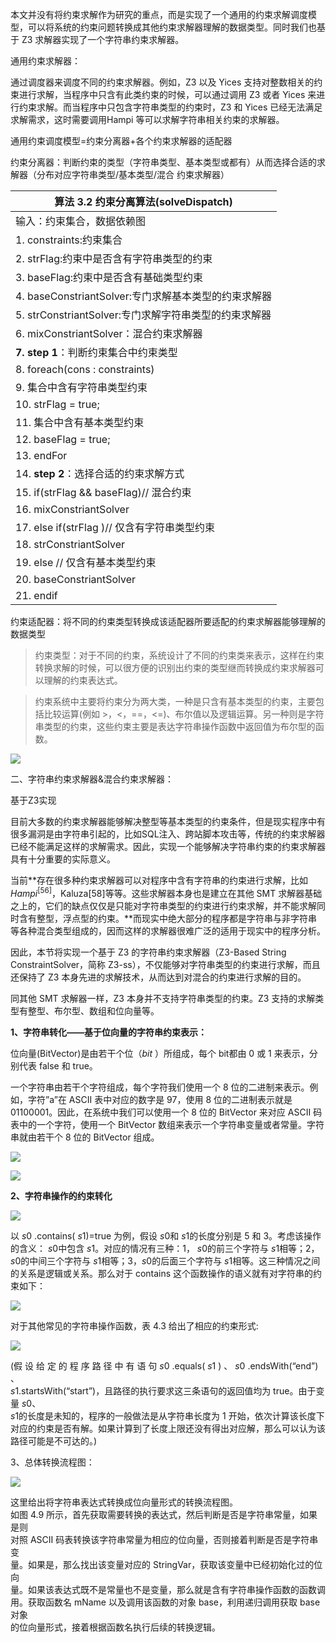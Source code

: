 本文并没有将约束求解作为研究的重点，而是实现了一个通用的约束求解调度模型，可以将系统的约束问题转换成其他约束求解器理解的数据类型。同时我们也基于
Z3 求解器实现了一个字符串约束求解器。

通用约束求解器：

通过调度器来调度不同的约束求解器。例如，Z3 以及 Yices
支持对整数相关的约束进行求解，当程序中只含有此类约束的时候，可以通过调用 Z3 或者
Yices 来进行约束求解。而当程序中只包含字符串类型的约束时，Z3 和 Yices
已经无法满足求解需求，这时需要调用Hampi 等可以求解字符串相关约束的求解器。

通用约束调度模型=约束分离器+各个约束求解器的适配器

约束分离器：判断约束的类型（字符串类型、基本类型或都有）从而选择合适的求解器（分布对应字符串类型/基本类型/混合
约束求解器）

| 算法 **3.2** 约束分离算法(solveDispatch)                                                                                                                                                                                                                                                                                                                                                                                                                                                                                                                                                                                                                            |
|---------------------------------------------------------------------------------------------------------------------------------------------------------------------------------------------------------------------------------------------------------------------------------------------------------------------------------------------------------------------------------------------------------------------------------------------------------------------------------------------------------------------------------------------------------------------------------------------------------------------------------------------------------------------|
| 输入：约束集合，数据依赖图                                                                                                                                                                                                                                                                                                                                                                                                                                                                                                                                                                                                                                          |
| 1. constraints:约束集合                                                                                                                                                                                                                                                                                                                                                                                                                                                                                                                                                                                                                                             |
| 2. strFlag:约束中是否含有字符串类型的约束                                                                                                                                                                                                                                                                                                                                                                                                                                                                                                                                                                                                                           |
| 3. baseFlag:约束中是否含有基础类型约束                                                                                                                                                                                                                                                                                                                                                                                                                                                                                                                                                                                                                              |
| 4. baseConstriantSolver:专门求解基本类型的约束求解器                                                                                                                                                                                                                                                                                                                                                                                                                                                                                                                                                                                                                |
| 5. strConstriantSolver:专门求解字符串类型的约束求解器                                                                                                                                                                                                                                                                                                                                                                                                                                                                                                                                                                                                               |
| 6. mixConstriantSolver：混合约束求解器                                                                                                                                                                                                                                                                                                                                                                                                                                                                                                                                                                                                                              |
| **7. step 1**：判断约束集合中约束类型                                                                                                                                                                                                                                                                                                                                                                                                                                                                                                                                                                                                                               |
| 8. foreach(cons : constraints)                                                                                                                                                                                                                                                                                                                                                                                                                                                                                                                                                                                                                                      |
| 9. 集合中含有字符串类型约束                                                                                                                                                                                                                                                                                                                                                                                                                                                                                                                                                                                                                                         |
| 10. strFlag = true;                                                                                                                                                                                                                                                                                                                                                                                                                                                                                                                                                                                                                                                 |
| 11. 集合中含有基本类型约束                                                                                                                                                                                                                                                                                                                                                                                                                                                                                                                                                                                                                                          |
| 12. baseFlag = true;                                                                                                                                                                                                                                                                                                                                                                                                                                                                                                                                                                                                                                                |
| 13. endFor                                                                                                                                                                                                                                                                                                                                                                                                                                                                                                                                                                                                                                                          |
| 14. **step 2**：选择合适的约束求解方式                                                                                                                                                                                                                                                                                                                                                                                                                                                                                                                                                                                                                              |
| 15. if(strFlag && baseFlag)// 混合约束                                                                                                                                                                                                                                                                                                                                                                                                                                                                                                                                                                                                                              |
| 16. mixConstriantSolver                                                                                                                                                                                                                                                                                                                                                                                                                                                                                                                                                                                                                                             |
| 17. else if(strFlag )// 仅含有字符串类型约束                                                                                                                                                                                                                                                                                                                                                                                                                                                                                                                                                                                                                        |
| 18. strConstriantSolver                                                                                                                                                                                                                                                                                                                                                                                                                                                                                                                                                                                                                                             |
| 19. else // 仅含有基本类型约束                                                                                                                                                                                                                                                                                                                                                                                                                                                                                                                                                                                                                                      |
| 20. baseConstriantSolver                                                                                                                                                                                                                                                                                                                                                                                                                                                                                                                                                                                                                                            |
| 21. endif                                                                                                                                                                                                                                                                                                                                                                                                                                                                                                                                                                                                                                                           |

约束适配器：将不同的约束类型转换成该适配器所要适配的约束求解器能够理解的数据类型

>   约束类型：对于不同的约束，系统设计了不同的约束类来表示，这样在约束转换求解的时候，可以很方便的识别出约束的类型继而转换成约束求解器可以理解的约束表达式。

>   约束系统中主要将约束分为两大类，一种是只含有基本类型的约束，主要包括比较运算(例如
>   \>，\<，==，\<=)、布尔值以及逻辑运算。另一种则是字符串类型的约束，这些约束主要是表达字符串操作函数中返回值为布尔型的函数。

![](media/50453ab737411427a595ce3c2de14c3f.png)

二、字符串约束求解器&混合约束求解器：

基于Z3实现

目前大多数的约束求解器能够解决整型等基本类型的约束条件，但是现实程序中有很多漏洞是由字符串引起的，比如SQL注入、跨站脚本攻击等，传统的约束求解器已经不能满足这样的求解需求。因此，实现一个能够解决字符串约束的约束求解器具有十分重要的实际意义。

当前**存在很多种约束求解器可以对程序中含有字符串的约束进行求解，比如
$Hampi^[56]$，Kaluza[58]等等。这些求解器本身也是建立在其他 SMT
求解器基础之上的，它们的缺点仅仅是只能对字符串类型的约束进行约束求解，并不能求解同时含有整型，浮点型的约束。**而现实中绝大部分的程序都是字符串与非字符串等各种混合类型组成的，因而这样的求解器很难广泛的适用于现实中的程序分析。

因此，本节将实现一个基于 Z3 的字符串约束求解器（Z3-Based String
ConstraintSolver，简称 Z3-ss），不仅能够对字符串类型的约束进行求解，而且还保持了
Z3 本身先进的求解技术，从而达到对混合的约束进行求解的目的。

同其他 SMT 求解器一样，Z3 本身并不支持字符串类型的约束。Z3
支持的求解类型有整型、布尔型、数组和位向量等。

**1、字符串转化——基于位向量的字符串约束表示：**

位向量(BitVector)是由若干个位（*bit* ）所组成，每个 bit都由 0 或 1
来表示，分别代表 false 和 true。

一个字符串由若干个字符组成，每个字符我们使用一个 8
位的二进制来表示。例如，字符”a”在 ASCII 表中对应的数字是 97，使用 8
位的二进制表示就是01100001。因此，在系统中我们可以使用一个 8 位的 BitVector
来对应 ASCII 码表中的一个字符，使用一个 BitVector
数组来表示一个字符串变量或者常量。字符串就由若干个 8 位的 BitVector 组成。

![](media/ee0e862f4422754a4b891a08c54de0a2.png)

![](media/0ffb77f02bac60e301b918882e576f5e.png)

**2、字符串操作的约束转化**

![](media/0bad6fbfd07f4fd6f64de53a34a13dde.png)

以 *s*0 .contains( *s*1)=true 为例，假设 *s*0和 *s*1的长度分别是 5 和
3。考虑该操作的含义： *s*0中包含 *s*1。对应的情况有三种：1， *s*0的前三个字符与
*s*1相等；2， *s*0的中间三个字符与 *s*1相等；3，*s*0的后面三个字符与
*s*1相等。这三种情况之间的关系是逻辑或关系。那么对于 contains
这个函数操作的语义就有对字符串的约束如下：

![](media/72a47bfc6be316418156dc507bed6bae.png)

对于其他常见的字符串操作函数，表 4.3 给出了相应的约束形式:

![](media/89d9a5e8d7998bdead4ab31d867e419d.png)

(假 设 给 定 的 程 序 路 径 中 有 语 句 *s*0 .equals( *s*1 ) 、 *s*0
.endsWith(“end”) 、  
*s*1.startsWith(“start”)，且路径的执行要求这三条语句的返回值均为 true。由于变量
*s*0、  
*s*1的长度是未知的，程序的一般做法是从字符串长度为 1 开始，依次计算该长度下  
对应的约束是否有解。如果计算到了长度上限还没有得出对应解，那么可以认为该  
路径可能是不可达的。)

3、总体转换流程图：

![](media/2c111d5359d1cf3caf58d545509e1de8.png)

这里给出将字符串表达式转换成位向量形式的转换流程图。  
如图 4.9 所示，首先获取需要转换的表达式，然后判断是否是字符串常量，如果是则  
对照 ASCII 码表转换该字符串常量为相应的位向量，否则接着判断是否是字符串变  
量。如果是，那么找出该变量对应的 StringVar，获取该变量中已经初始化过的位向  
量。如果该表达式既不是常量也不是变量，那么就是含有字符串操作函数的函数调  
用。获取函数名 mName 以及调用该函数的对象 base，利用递归调用获取 base 对象  
的位向量形式，接着根据函数名执行后续的转换逻辑。
